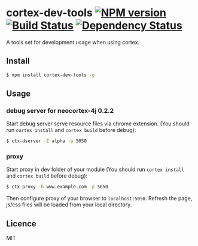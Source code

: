 # cortex-dev-tools [![NPM version](https://badge.fury.io/js/cortex-dev-tools.svg)](http://badge.fury.io/js/cortex-dev-tools) [![Build Status](https://travis-ci.org/cortexjs/cortex-dev-tools.svg?branch=master)](https://travis-ci.org/cortexjs/cortex-dev-tools) [![Dependency Status](https://gemnasium.com/cortexjs/cortex-dev-tools.svg)](https://gemnasium.com/cortexjs/cortex-dev-tools)

A tools set for development usage when using cortex.

## Install

```bash
$ npm install cortex-dev-tools -g
```

## Usage

### debug server for neocortex-4j 0.2.2

Start debug server serve resource files via chrome extension. (You should run `cortex install` and `cortex build` before debug):

```bash
$ ctx-dserver -E alpha -p 5050
```


### proxy

Start proxy in dev folder of your module (You should run `cortex install` and `cortex build` before debug):

```bash
$ ctx-proxy -b www.example.com -p 5050
```

Then configure proxy of your browser to `localhost:5050`. Refresh the page, js/css files will be loaded from your local directory.


## Licence

MIT
